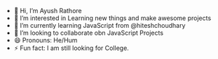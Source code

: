 - 👋 Hi, I’m Ayush Rathore
- 👀 I’m interested in Learning new things and make awesome projects
- 🌱 I’m currently learning JavaScript from @hiteshchoudhary
- 💞️ I’m looking to collaborate obn JavaScript Projects
- 😄 Pronouns: He/Hum
- ⚡ Fun fact: I am still looking for College.

<!---
ayushrathore1/ayushrathore1 is a ✨ special ✨ repository because its `README.md` (this file) appears on your GitHub profile.
You can click the Preview link to take a look at your changes.
--->
